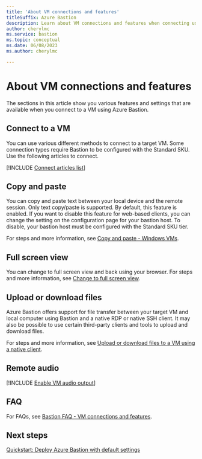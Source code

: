```yaml
---
title: 'About VM connections and features'
titleSuffix: Azure Bastion
description: Learn about VM connections and features when connecting using Azure Bastion.
author: cherylmc
ms.service: bastion
ms.topic: conceptual
ms.date: 06/08/2023
ms.author: cherylmc

---
```


# About VM connections and features

The sections in this article show you various features and settings that are available when you connect to a VM using Azure Bastion.

## <a name="connect"></a>Connect to a VM

You can use various different methods to connect to a target VM. Some connection types require Bastion to be configured with the Standard SKU. Use the following articles to connect.

[!INCLUDE [Connect articles list](../../includes/bastion-vm-connect-article-list.md)]

## <a name="copy-paste"></a>Copy and paste

You can copy and paste text between your local device and the remote session. Only text copy/paste is supported. By default, this feature is enabled. If you want to disable this feature for web-based clients, you can change the setting on the configuration page for your bastion host. To disable, your bastion host must be configured with the Standard SKU tier.

For steps and more information, see [Copy and paste - Windows VMs](bastion-vm-copy-paste.md).

## <a name="full-screen"></a>Full screen view

You can change to full screen view and back using your browser. For steps and more information, see [Change to full screen view](bastion-vm-full-screen.md).

## <a name="upload-download"></a>Upload or download files

Azure Bastion offers support for file transfer between your target VM and local computer using Bastion and a native RDP or native SSH client. It may also be possible to use certain third-party clients and tools to upload and download files.

For steps and more information, see [Upload or download files to a VM using a native client](vm-upload-download-native.md).

## <a name="audio"></a>Remote audio

[!INCLUDE [Enable VM audio output](../../includes/bastion-vm-audio.md)]

## <a name="faq"></a>FAQ

For FAQs, see [Bastion FAQ - VM connections and features](bastion-faq.md#vm).

## Next steps

[Quickstart: Deploy Azure Bastion with default settings](quickstart-host-portal.md)
